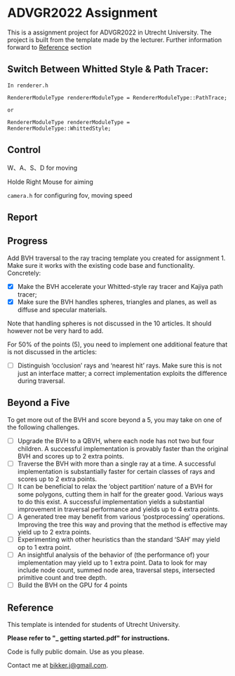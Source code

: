 # ADVGR2022 Assignment

This is a assignment project for ADVGR2022 in Utrecht University. The project is built from the template made by the lecturer. Further information forward to [Reference](#Reference) section

## Switch Between Whitted Style & Path Tracer:

```
In renderer.h

RendererModuleType rendererModuleType = RendererModuleType::PathTrace;

or

RendererModuleType rendererModuleType = RendererModuleType::WhittedStyle;
```

## Control

W、A、S、D for moving

Holde Right Mouse for aiming

`camera.h` for configuring fov, moving speed

## Report

## Progress

Add BVH traversal to the ray tracing template you created for assignment 1. Make sure it works with the existing
code base and functionality. Concretely:

- [x] Make the BVH accelerate your Whitted-style ray tracer and Kajiya path tracer;
- [x] Make sure the BVH handles spheres, triangles and planes, as well as diffuse and specular materials.

Note that handling spheres is not discussed in the 10 articles. It should however not be very hard to add.

For 50% of the points (5), you need to implement one additional feature that is not discussed in the articles:

- [ ] Distinguish ‘occlusion’ rays and ‘nearest hit’ rays. Make sure this is not just an interface matter; a correct implementation exploits the difference during traversal.

## Beyond a Five

To get more out of the BVH and score beyond a 5, you may take on one of the following challenges.

- [ ] Upgrade the BVH to a QBVH, where each node has not two but four children. A successful implementation is provably faster than the original BVH and scores up to 2 extra points.
- [ ] Traverse the BVH with more than a single ray at a time. A successful implementation is substantially faster for certain classes of rays and scores up to 2 extra points.
- [ ] It can be beneficial to relax the ‘object partition’ nature of a BVH for some polygons, cutting them in half for the greater good. Various ways to do this exist. A successful implementation yields a substantial improvement in traversal performance and yields up to 4 extra points.
- [ ] A generated tree may benefit from various ‘postprocessing’ operations. Improving the tree this way and proving that the method is effective may yield up to 2 extra points.
- [ ] Experimenting with other heuristics than the standard ‘SAH’ may yield op to 1 extra point.
- [ ] An insightful analysis of the behavior of (the performance of) your implementation may yield up to 1 extra point. Data to look for may include node count, summed node area, traversal steps, intersected primitive count and tree depth.
- [ ] Build the BVH on the GPU for 4 points

## Reference

This template is intended for students of Utrecht University.

**Please refer to "\_ getting started.pdf" for instructions.**

Code is fully public domain. Use as you please.

Contact me at bikker.j@gmail.com.
